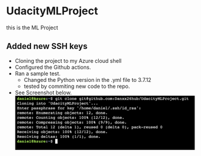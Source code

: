 # UdacityMLProject
this is the ML Project 
## Added new SSH keys 

* Cloning the project to my Azure cloud shell
* Configured the Github actions.
* Ran a sample test.
    * Changed the Python version in the .yml file to 3.7.12
    * tested by commiting new code to the repo.
* See Screenshot below.
![commit in shell](commitCode.png "Commiting code in AZ Shell")
